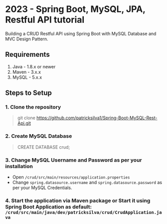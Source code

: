 # 2023 -  Spring Boot, MySQL, JPA, Restful API tutorial

Building a CRUD Restful API using Spring Boot with MySQL Database and MVC Design Pattern.

## Requirements

1. Java - 1.8.x or newer
2. Maven - 3.x.x
3. MySQL - 5.x.x

## Steps to Setup

### 1. Clone the repository

> git clone https://github.com/patricksilva1/Spring-Boot-MySQL-Rest-Api.git

### 2. Create MySQL Database

> CREATE DATABASE crud;

### 3. Change MySQL Username and Password as per your installation

* Open `/crud/src/main/resources/application.properties`
* Change `spring.datasource.username` and `spring.datasource.password` as per your MySQL Credentials.

### 4. Start the application via Maven package or Start it using Spring Boot Application as default: `/crud/src/main/java/dev/patricksilva/crud/CrudApplication.java`